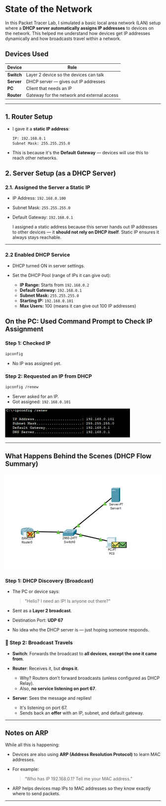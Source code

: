 # State of the Network


In this Packet Tracer Lab, I simulated a basic local area network (LAN) setup where a **DHCP server automatically assigns IP addresses** to devices on the network. This helped me understand how devices get IP addresses dynamically and how broadcasts travel within a network.


## Devices Used

| Device     | Role                                        |
| ---------- | ------------------------------------------- |
| **Switch** | Layer 2 device so the devices can talk      |
| **Server** | DHCP server — gives out IP addresses        |
| **PC**     | Client that needs an IP                     |
| **Router** | Gateway for the network and external access |

---

## 1. Router Setup

* I gave it a **static IP address**:

  ```
  IP: 192.168.0.1
  Subnet Mask: 255.255.255.0
  ```
* This is because it's the **Default Gateway** — devices will use this to reach other networks.



## 2. Server Setup (as a DHCP Server)

### 2.1. Assigned the Server a Static IP

* IP Address: `192.168.0.100`
* Subnet Mask: `255.255.255.0`
* Default Gateway: `192.168.0.1`

    I assigned a static address because this server hands out IP addresses to other devices — it **should not rely on DHCP itself**. Static IP ensures it always stays reachable.

---

### 2.2 Enabled DHCP Service

* DHCP turned ON in server settings.
* Set the DHCP Pool (range of IPs it can give out):

  * **IP Range:** Starts from `192.168.0.2`
  * **Default Gateway:** `192.168.0.1`
  * **Subnet Mask:** `255.255.255.0`
  * **Starting IP:** `192.168.0.101`
  * **Max Users:** 100 (means it can give out 100 IP addresses)



## On the PC: Used Command Prompt to Check IP Assignment

### Step 1: Checked IP

```bash
ipconfig
```

* No IP was assigned yet.

### Step 2: Requested an IP from DHCP 

```bash
ipconfig /renew
```

* Server asked for an IP.
* Got assigned: `192.168.0.101`

![](assets/ip_renew.png)

---

## What Happens Behind the Scenes (DHCP Flow Summary)

![](assets/dhcp_packet.png)

### Step 1: DHCP Discovery (Broadcast)

* The PC or device says:

  > "Hello? I need an IP! Is anyone out there?"
* Sent as a **Layer 2 broadcast**.
* Destination Port: **UDP 67**
* No idea who the DHCP server is — just hoping someone responds.

### 📶 Step 2: Broadcast Travels

* **Switch**: Forwards the broadcast to **all devices**, **except the one it came from**.
* **Router**: Receives it, but **drops it**.

  * Why? Routers don’t forward broadcasts (unless configured as DHCP Relay).
  * Also, **no service listening on port 67**.
* **Server**: Sees the message and replies!

  * It's listening on port 67.
  * Sends back an **offer** with an IP, subnet, and default gateway.

---

## Notes on ARP

While all this is happening:

* Devices are also using **ARP (Address Resolution Protocol)** to learn MAC addresses.
* For example:

  > “Who has IP 192.168.0.1? Tell me your MAC address.”
* ARP helps devices map IPs to MAC addresses so they know exactly where to send packets.

---

